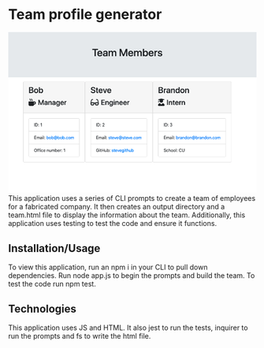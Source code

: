 # Team profile generator

<img src="team-profile-generator.png">
This application uses a series of CLI prompts to create a team of employees for a fabricated company. It then creates an output directory and a team.html file to display the information about the team. Additionally, this application uses testing to test the code and ensure it functions.

## Installation/Usage

To view this application, run an npm i in your CLI to pull down dependencies. Run node app.js to begin the prompts and build the team. To test the code run npm test.

## Technologies

This application uses JS and HTML. It also jest to run the tests, inquirer to run the prompts and fs to write the html file.
